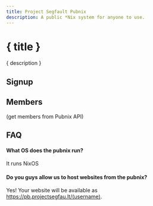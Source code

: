 ```yaml
---
title: Project Segfault Pubnix
description: A public *Nix system for anyone to use.
---
```


<script lang="ts">
    import PubnixForm from "$lib/PubnixForm.svelte";
</script>

# { title }
{ description }


## Signup
<PubnixForm />

## Members 
(get members from Pubnix API)

## FAQ
#### What OS does the pubnix run?
It runs NixOS
#### Do you guys allow us to host websites from the pubnix?
Yes! Your website will be available as https://pb.projectsegfau.lt/(username).
